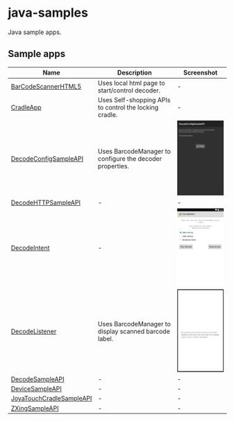 # java-samples

Java sample apps.

## Sample apps

| Name | Description | Screenshot
|------|-------------|-----------
| [BarCodeScannerHTML5](BarCodeScannerHTML5/) | Uses local html page to start/control decoder. | - 
| [CradleApp](CradleApp/) | Uses Self-shopping APIs to control the locking cradle. | -
| [DecodeConfigSampleAPI](DecodeConfigSampleAPI/) | Uses BarcodeManager to configure the decoder properties. | ![DecodeConfigSampleAPI](screenshots/decode_config.png)
| [DecodeHTTPSampleAPI](DecodeHTTPSampleAPI/) | - | -
| [DecodeIntent](DecodeIntent/) | - | ![DecodeIntent](screenshots/decode_intent.png)
| [DecodeListener](DecodeListener/) | Uses BarcodeManager to display scanned barcode label. | ![DecodeListener](screenshots/decode_listener.png)
| [DecodeSampleAPI](DecodeSampleAPI/) | - | -
| [DeviceSampleAPI](DeviceSampleAPI/) | - | -
| [JoyaTouchCradleSampleAPI](JoyaTouchCradleSampleAPI/) | - | -
| [ZXingSampleAPI](ZXingSampleAPI/) | - | -